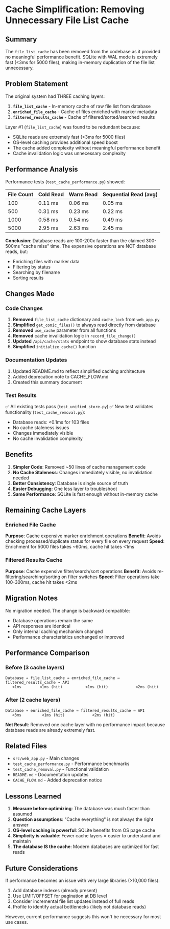 # Cache Simplification: Removing Unnecessary File List Cache

## Summary

The `file_list_cache` has been removed from the codebase as it provided no meaningful performance benefit. SQLite with WAL mode is extremely fast (<3ms for 5000 files), making in-memory duplication of the file list unnecessary.

## Problem Statement

The original system had THREE caching layers:

1. **`file_list_cache`** - In-memory cache of raw file list from database
2. **`enriched_file_cache`** - Cache of files enriched with marker metadata
3. **`filtered_results_cache`** - Cache of filtered/sorted/searched results

Layer #1 (`file_list_cache`) was found to be redundant because:
- SQLite reads are extremely fast (<3ms for 5000 files)
- OS-level caching provides additional speed boost
- The cache added complexity without meaningful performance benefit
- Cache invalidation logic was unnecessary complexity

## Performance Analysis

Performance tests (`test_cache_performance.py`) showed:

| File Count | Cold Read | Warm Read | Sequential Read (avg) |
|------------|-----------|-----------|----------------------|
| 100        | 0.11 ms   | 0.06 ms   | 0.05 ms             |
| 500        | 0.31 ms   | 0.23 ms   | 0.22 ms             |
| 1000       | 0.58 ms   | 0.54 ms   | 0.49 ms             |
| 5000       | 2.95 ms   | 2.63 ms   | 2.45 ms             |

**Conclusion**: Database reads are 100-200x faster than the claimed 300-500ms "cache miss" time. The expensive operations are NOT database reads, but:
- Enriching files with marker data
- Filtering by status
- Searching by filename
- Sorting results

## Changes Made

### Code Changes

1. **Removed** `file_list_cache` dictionary and `cache_lock` from `web_app.py`
2. **Simplified** `get_comic_files()` to always read directly from database
3. **Removed** `use_cache` parameter from all functions
4. **Removed** cache invalidation logic in `record_file_change()`
5. **Updated** `/api/cache/stats` endpoint to show database stats instead
6. **Simplified** `initialize_cache()` function

### Documentation Updates

1. Updated README.md to reflect simplified caching architecture
2. Added deprecation note to CACHE_FLOW.md
3. Created this summary document

### Test Results

✅ All existing tests pass (`test_unified_store.py`)
✅ New test validates functionality (`test_cache_removal.py`):
  - Database reads: <0.1ms for 103 files
  - No cache staleness issues
  - Changes immediately visible
  - No cache invalidation complexity

## Benefits

1. **Simpler Code**: Removed ~50 lines of cache management code
2. **No Cache Staleness**: Changes immediately visible, no invalidation needed
3. **Better Consistency**: Database is single source of truth
4. **Easier Debugging**: One less layer to troubleshoot
5. **Same Performance**: SQLite is fast enough without in-memory cache

## Remaining Cache Layers

### Enriched File Cache
**Purpose**: Cache expensive marker enrichment operations
**Benefit**: Avoids checking processed/duplicate status for every file on every request
**Speed**: Enrichment for 5000 files takes ~60ms, cache hit takes <1ms

### Filtered Results Cache
**Purpose**: Cache expensive filter/search/sort operations
**Benefit**: Avoids re-filtering/searching/sorting on filter switches
**Speed**: Filter operations take 100-300ms, cache hit takes <2ms

## Migration Notes

No migration needed. The change is backward compatible:
- Database operations remain the same
- API responses are identical
- Only internal caching mechanism changed
- Performance characteristics unchanged or improved

## Performance Comparison

### Before (3 cache layers)
```
Database → file_list_cache → enriched_file_cache → filtered_results_cache → API
   <1ms        <1ms (hit)          <1ms (hit)            <2ms (hit)
```

### After (2 cache layers)
```
Database → enriched_file_cache → filtered_results_cache → API
   <3ms         <1ms (hit)            <2ms (hit)
```

**Net Result**: Removed one cache layer with no performance impact because database reads are already extremely fast.

## Related Files

- `src/web_app.py` - Main changes
- `test_cache_performance.py` - Performance benchmarks
- `test_cache_removal.py` - Functional validation
- `README.md` - Documentation updates
- `CACHE_FLOW.md` - Added deprecation notice

## Lessons Learned

1. **Measure before optimizing**: The database was much faster than assumed
2. **Question assumptions**: "Cache everything" is not always the right answer
3. **OS-level caching is powerful**: SQLite benefits from OS page cache
4. **Simplicity is valuable**: Fewer cache layers = easier to understand and maintain
5. **The database IS the cache**: Modern databases are optimized for fast reads

## Future Considerations

If performance becomes an issue with very large libraries (>10,000 files):
1. Add database indexes (already present)
2. Use LIMIT/OFFSET for pagination at DB level
3. Consider incremental file list updates instead of full reads
4. Profile to identify actual bottlenecks (likely not database reads)

However, current performance suggests this won't be necessary for most use cases.
